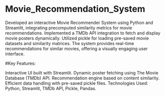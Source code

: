 # Movie_Recommendation_System

Developed an interactive Movie Recommender System using Python and Streamlit, integrating precomputed similarity metrics for movie recommendations. Implemented a TMDb API integration to fetch and display movie posters dynamically. Utilized pickle for loading pre-saved movie datasets and similarity matrices. The system provides real-time recommendations for similar movies, offering a visually engaging user interface.

#Key Features:

Interactive UI built with Streamlit.
Dynamic poster fetching using The Movie Database (TMDb) API.
Recommendation engine based on content similarity.
Efficient data handling with pre-saved pickle files.
Technologies Used: Python, Streamlit, TMDb API, Pickle, Pandas.
